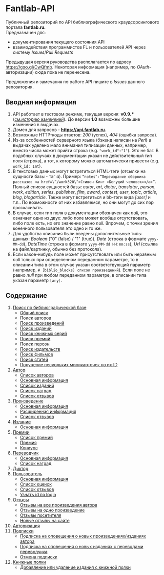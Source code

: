 # Fantlab-API
Публичный репозиторий по API библиографического краудсорсингового портала **fantlab.ru**.   
Предназначен для:
* документирования текущего состояния API
* взаимодействия программистов FL и пользователей API через систему *Issues*/*Pull Requests*

Предыдущая версия руководства располагается по адресу https://goo.gl/CwQfmb. Некоторая информация (например, по *OAuth*-авторизации) сюда пока не перенесена.

Предложения и замечания по работе API пишите в *Issues* данного репозитория.

## Вводная информация
1. API работает в тестовом режиме, текущая версия: **v0.9.\*** (*[см.историю изменений](History.md)*). До версии **1.0** возможны большие изменения в выдачах.
2. Домен для запросов - **https://api.fantlab.ru**.
3. Возможные HTTP-коды ответов: *200* (успех), *404* (ошибка запроса).
4. Из-за особенностей серверного языка (бэкенд написан на *Perl*) в выдачах уделено мало внимания типизации данных, например, вместо числа может прийти строка (e.g. `"work_id":"1"`). Это не баг. В подобных случаях в документации указан не действительный тип поля (строка), а тот, к которому можно автоматически привести (e.g. `work_id: Int`).
5. В текстовых данных могут встретиться HTML-тэги (отсылки на сущности базы - тэг *a*). Пример: `“notes”:”Переиздание сборника рассказов <a href=\”/work320\”>Стивен Кинг «Бегущий человек»</a>”`. Полный список сущностей базы: *autor*, *art*, *dictor*, *translator*, *person*, *work*, *edition*, *series*, *publisher*, *film*, *award*, *contest*, *user*, *topic*, *article*, *blog*, *blogarticle*. Также могут встретиться и bb-тэги вида *[user]* и т.п.. По возможности от них избавляемся, но они могут до сих пор проскакивать.
6. В случае, если тип поля в документации обозначен как *null*, это означает одно из двух: либо поле может вообще отсутствовать, либо поле есть, но его значение равно *null*. Впрочем, с точки зрения конечного пользователя это одно и то же.
7. Для удобства описания были введены дополнительные типы данных: *Boolean* ("0" (false) / "1" (true)), *Date* (строка в формате `yyyy-MM-dd`), *DateTime* (строка в формате `yyyy-MM-dd HH:mm:ss`), *Url* (ссылка на файл/картинку, обычно без протокола).
8. Если какое-нибудь поле может присутствовать или быть неравным *null* только при определенном переданном параметре, то в описании типа в этом случае указан соответствующий параметр (например, `# [biblio_blocks] список произведений`). Если поле не равно *null* при любом переданном параметре, в описании типа указан параметр `[any]`.

## Содержание
1. [Поиск по библиографической базе](Docs/search.md#Поиск-по-библиографической-базе)
    * [Общий поиск](Docs/search.md#Общий-поиск)
    * [Поиск авторов](Docs/search.md#Поиск-авторов)
    * [Поиск произведений](Docs/search.md#Поиск-произведений)
    * [Поиск изданий](Docs/search.md#Поиск-изданий)
    * [Поиск книжных серий](Docs/search.md#Поиск-книжных-серий)
    * [Поиск премий](Docs/search.md#Поиск-премий)
    * [Поиск персон](Docs/search.md#Поиск-персон)
    * [Поиск издательств](Docs/search.md#Поиск-издательств)
    * [Поиск фильмов](Docs/search.md#Поиск-фильмов)
    * [Поиск статей](Docs/search.md#Поиск-статей)
    * [Получение нескольких миникарточек по их ID](Docs/search-ids.md#Получение-нескольких-миникарточек-по-их-id)
2. [Автор](Docs/author.md#Автор)
    * [Список авторов](Docs/author.md#Список-авторов)
    * [Основная информация](Docs/author.md#Основная-информация)
    * [Список изданий](Docs/author.md#Список-изданий)
    * [Список наград](Docs/author.md#Список-наград-отдельно)
    * [Список отзывов](Docs/responses.md#Отзывы-на-одно-произведение)
3. [Произведение](Docs/work.md#Произведение)
    * [Основная информация](Docs/work.md#Основная-информация)
    * [Расширенная информация](Docs/work.md#Расширенная-информация)
    * [Список отзывов](Docs/responses.md#Отзывы-на-одно-произведение)
4. [Издание](Docs/edition.md#Издание)
    * [Основная информация](Docs/edition.md#Основная-информация)
5. [Премии](Docs/awards.md#Премии)
    * [Список премий](Docs/awards.md#Список-премий)
    * [Премия](Docs/awards.md#Премия)
    * [Конкурс](Docs/awards.md#Конкурс)
6. [Переводчик](Docs/translator.md#Переводчик)
    * [Основная информация](Docs/translator.md#Основная-информация)
    * [Список наград](Docs/translator.md#Список-наград-отдельно)
7. [Диктор](Docs/dictor.md#Диктор)
8. [Пользователь](Docs/user.md#Пользователь)
    * [Основная информация](Docs/user.md#Основная-информация)
    * [Список оценок](Docs/marks.md#Оценки-посетителя)
    * [Список отзывов](Docs/responses.md#Отзывы-посетителя)
    * [Узнать id по login](Docs/user.md#Узнать-id-по-login)
9. [Отзывы](Docs/responses.md#Отзывы)
    * [Отзывы на все произведения автора](Docs/responses.md#Отзывы-на-все-произведения-автора)
    * [Отзывы на одно произведение](Docs/responses.md#Отзывы-на-одно-произведение)
    * [Отзывы посетителя](Docs/responses.md#Отзывы-посетителя)
    * [Новые отзывы на сайте](Docs/responses.md#Новые-отзывы-на-сайте)
10. [Авторизация](Docs/auth.md#Авторизация)
11. [Подписки](Docs/subscriptions.md#Подписки)
    * [Подписка на оповещения о новых произведениях/изданиях автора](Docs/subscriptions.md#Подписка-на-оповещения-о-новых-произведениях-или-изданиях-автора)
    * [Подписка на оповещения о новых изданиях с переводами переводчика](Docs/subscriptions.md#Подписка-на-оповещения-о-новых-изданиях-с-переводами-переводчика)
    * [Отмена подписки](Docs/subscriptions.md#Отмена-подписки)
12. [Книжные полки](Docs/bookcases.md#Книжные-полки)
    * [Добавление или удаление издания с книжной полки](Docs/bookcases.md#Добавление-или-удаление-издания-с-книжной-полки)
